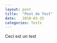 ```yaml
---
layout: post
title:  "Post de Test"
date:   2018-03-25 
categories: Tests
---
```

Ceci est un test 	